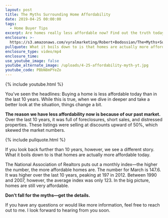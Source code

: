 ```yaml
---
layout: post
title: The Myths Surrounding Home Affordability
date: 2019-04-25 00:00:00
tags:
  - Home Buyer Tips
excerpt: Are homes really less affordable now? Find out the truth today.
enclosure: >-
  https://s3.amazonaws.com/vyralmarketing/Robert+Bodossian/The+Myths+Surrounding+Home+Affordability.mp4
pullquote: What it boils down to is that homes are actually more affordable today.
enclosure_type: video/mp4
enclosure_time:
use_youtube_image: false
youtube_alternate_image: /uploads/4-25-affordability-myth-yt.jpg
youtube_code: PBbN8mPYeZo
---
```


{% include youtube.html %}

You’ve seen the headlines: Buying a home is less affordable today than in the last 10 years. While this is true, when we dive in deeper and take a better look at the situation, things change a bit.

**The reason we have less affordability now is because of our past market.** Over the last 10 years, it was full of foreclosures, short sales, and distressed properties. These listings were selling at discounts upward of 50%, which skewed the market numbers.

{% include pullquote.html %}

If you look back further than 10 years, however, we see a different story. What it boils down to is that homes are actually more affordable today. 

The National Association of Realtors puts out a monthly index—the higher the number, the more affordable homes are. The number for March is 147.6. It was higher over the last 10 years, peaking at 197 in 2012. Between 1990 and 2007, however, the average index was only 123. In the big picture, homes are still very affordable.

**Don’t fall for the myths—get the details.**

If you have any questions or would like more information, feel free to reach out to me. I look forward to hearing from you soon.
